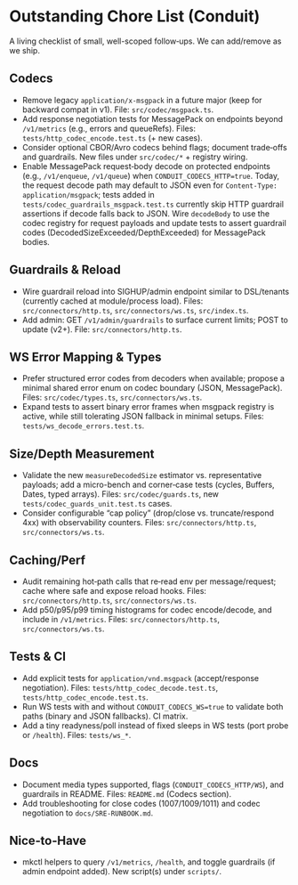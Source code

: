 # Outstanding Chore List (Conduit)

A living checklist of small, well-scoped follow‑ups. We can add/remove as we ship.

## Codecs
- Remove legacy `application/x-msgpack` in a future major (keep for backward compat in v1). File: `src/codec/msgpack.ts`.
- Add response negotiation tests for MessagePack on endpoints beyond `/v1/metrics` (e.g., errors and queueRefs). Files: `tests/http_codec_encode.test.ts` (+ new cases).
- Consider optional CBOR/Avro codecs behind flags; document trade‑offs and guardrails. New files under `src/codec/*` + registry wiring.
 - Enable MessagePack request‑body decode on protected endpoints (e.g., `/v1/enqueue`, `/v1/queue`) when `CONDUIT_CODECS_HTTP=true`. Today, the request decode path may default to JSON even for `Content-Type: application/msgpack`; tests added in `tests/codec_guardrails_msgpack.test.ts` currently skip HTTP guardrail assertions if decode falls back to JSON. Wire `decodeBody` to use the codec registry for request payloads and update tests to assert guardrail codes (DecodedSizeExceeded/DepthExceeded) for MessagePack bodies.

## Guardrails & Reload
- Wire guardrail reload into SIGHUP/admin endpoint similar to DSL/tenants (currently cached at module/process load). Files: `src/connectors/http.ts`, `src/connectors/ws.ts`, `src/index.ts`.
- Add admin: GET `/v1/admin/guardrails` to surface current limits; POST to update (v2+). File: `src/connectors/http.ts`.

## WS Error Mapping & Types
- Prefer structured error codes from decoders when available; propose a minimal shared error enum on codec boundary (JSON, MessagePack). Files: `src/codec/types.ts`, `src/connectors/ws.ts`.
- Expand tests to assert binary error frames when msgpack registry is active, while still tolerating JSON fallback in minimal setups. Files: `tests/ws_decode_errors.test.ts`.

## Size/Depth Measurement
- Validate the new `measureDecodedSize` estimator vs. representative payloads; add a micro-bench and corner‑case tests (cycles, Buffers, Dates, typed arrays). Files: `src/codec/guards.ts`, new `tests/codec_guards_unit.test.ts` cases.
- Consider configurable “cap policy” (drop/close vs. truncate/respond 4xx) with observability counters. Files: `src/connectors/http.ts`, `src/connectors/ws.ts`.

## Caching/Perf
- Audit remaining hot‑path calls that re‑read env per message/request; cache where safe and expose reload hooks. Files: `src/connectors/http.ts`, `src/connectors/ws.ts`.
- Add p50/p95/p99 timing histograms for codec encode/decode, and include in `/v1/metrics`. Files: `src/connectors/http.ts`, `src/connectors/ws.ts`.

## Tests & CI
- Add explicit tests for `application/vnd.msgpack` (accept/response negotiation). Files: `tests/http_codec_decode.test.ts`, `tests/http_codec_encode.test.ts`.
- Run WS tests with and without `CONDUIT_CODECS_WS=true` to validate both paths (binary and JSON fallbacks). CI matrix.
- Add a tiny readyness/poll instead of fixed sleeps in WS tests (port probe or `/health`). Files: `tests/ws_*`.

## Docs
- Document media types supported, flags (`CONDUIT_CODECS_HTTP/WS`), and guardrails in README. Files: `README.md` (Codecs section).
- Add troubleshooting for close codes (1007/1009/1011) and codec negotiation to `docs/SRE-RUNBOOK.md`.

## Nice‑to‑Have
- mkctl helpers to query `/v1/metrics`, `/health`, and toggle guardrails (if admin endpoint added). New script(s) under `scripts/`.
